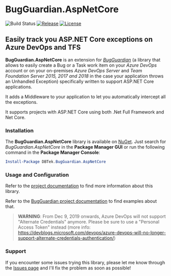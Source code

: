 # BugGuardian.AspNetCore

![Build Status](https://dbtek.visualstudio.com/_apis/public/build/definitions/31dcc845-6a11-47d7-90a5-1c340cebf0f1/39/badge)
[![Release](https://img.shields.io/github/release/n3wt0n/BugGuardian.AspNetCore.svg)](https://github.com/n3wt0n/BugGuardian.AspNetCore/releases/latest)
[![License](https://img.shields.io/github/license/n3wt0n/BugGuardian.AspNetCore.svg)](https://github.com/n3wt0n/BugGuardian.AspNetCore/blob/master/LICENSE)

## Easily track you ASP.NET Core exceptions on Azure DevOps and TFS

**BugGuardian.AspNetCore** is an extension for [*BugGuardian*](https://github.com/n3wt0n/BugGuardian) (a library that allows to easily create a Bug or a Task work item on your *Azure DevOps* account or on your on-premises *Azure DevOps Server* and *Team Foundation Server 2015, 2017 and 2018* in the case your application throws an Unhandled Exception) specifically written to support ASP.NET Core applications.

It adds a Middleware to your application to let you automatically intercept all the exceptions.

It supports projects with ASP.NET Core using both .Net Full Framework and Net Core.

### Installation

The **BugGuardian.AspNetCore** library is available on [NuGet](https://www.nuget.org/packages/DBTek.BugGuardian.AspNetCore).
Just search for *BugGuardian.AspNetCore* in the **Package Manager GUI** or run the following command in the **Package Manager Console**:
  
```PowerShell
Install-Package DBTek.BugGuardian.AspNetCore
```

### Usage and Configuration

Refer to the [project documentation](https://github.com/n3wt0n/BugGuardian.AspNetCore/wiki/Home) to find more information about this library.

Refer to the [BugGuardian project documentation](https://github.com/n3wt0n/BugGuardian/wiki/Home) to find examples about that.

> **WARNING**: From Dec 9, 2019 onwards, Azure DevOps will not support "Alternate Credentials" anymore. Please be sure to use a "Personal Access Token" instead (more info: https://devblogs.microsoft.com/devops/azure-devops-will-no-longer-support-alternate-credentials-authentication/)

### Support

If you encounter some issues trying this library, please let me know through the [Issues page](https://github.com/n3wt0n/BugGuardian.AspNetCore/issues) and I'll fix the problem as soon as possible!
